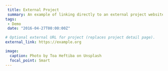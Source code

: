 ```yaml
---
 title: External Project
 summary: An example of linking directly to an external project website using `external_link`.
tags:
 - Demo
 date: "2016-04-27T00:00:00Z"

# Optional external URL for project (replaces project detail page).
external_link: https://example.org

image:
  caption: Photo by Toa Heftiba on Unsplash
  focal_point: Smart
---
```

